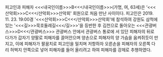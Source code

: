 피고인과 피해자 <<<내국인이름>>>B<<</내국인이름>>>(가명, 여, 63세)은 ‘<<<산악회>>>C<<</산악회>>>산악회' 회원으로 처음 만난 사이이다.
피고인은 2019. 11. 23. 19:00경 '<<<산악회>>>C<<</산악회>>>산악회'에 참석하여 강원도 삼척에 있는 '<<<길>>>묵호둘레길<<</길>>>'을 등반한 후 김천으로 돌아오는 <<<관광버스>>>D<<</관광버스>>> 관광버스 안에서 관광버스 통로에 서 있던 피해자의 뒤로 다가가 갑자기 양팔로 피해자를 끌어안으며 양손으로 피해자의 양 가슴을 움켜쥐듯이 만지고, 이에 피해자가 팔꿈치로 피고인을 밀치며 저항하자 오른손을 피해자의 오른쪽 다리 허벅지 안쪽으로 넣어 피해자를 들어 올리려고 하여 피해자를 강제로 추행하였다.